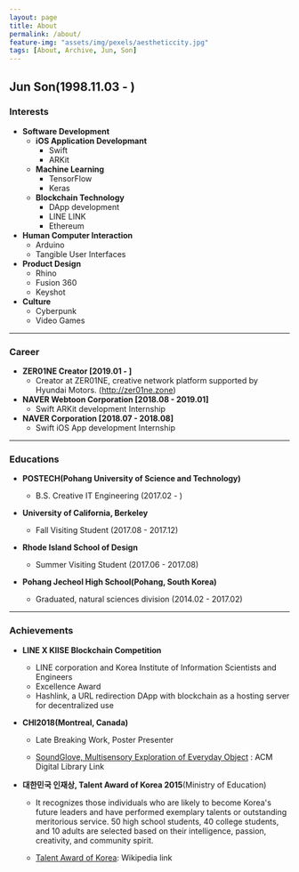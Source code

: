 ```yaml
---
layout: page
title: About
permalink: /about/
feature-img: "assets/img/pexels/aestheticcity.jpg"
tags: [About, Archive, Jun, Son]
---
```




## Jun Son(1998.11.03 - )

### Interests

* **Software Development**
  * **iOS Application Developmant**
    * Swift
    * ARKit
  * **Machine Learning**
    * TensorFlow
    * Keras
  * **Blockchain Technology**
    * DApp development 
    * LINE LINK
    * Ethereum 
* **Human Computer Interaction**
  * Arduino
  * Tangible User Interfaces
* **Product Design**
  * Rhino
  * Fusion 360
  * Keyshot
* **Culture**
  * Cyberpunk
  * Video Games

***

### Career

* **ZER01NE Creator [2019.01 - ]** 
  - Creator at ZER01NE, creative network platform supported by Hyundai Motors. (http://zer01ne.zone)
* **NAVER Webtoon Corporation [2018.08 - 2019.01]**
  * Swift ARKit development Internship 
* **NAVER Corporation [2018.07 - 2018.08]**
  * Swift iOS App development Internship 

***

### Educations

* **POSTECH(Pohang University of Science and Technology)**

  * B.S. Creative IT Engineering (2017.02 - )

* **University of California, Berkeley**

  * Fall Visiting Student (2017.08 - 2017.12)

* **Rhode Island School of Design**

  * Summer Visiting Student (2017.06 - 2017.08)

* **Pohang Jecheol High School(Pohang, South Korea)**

  * Graduated, natural sciences division (2014.02 - 2017.02)

***

### Achievements

* **LINE X KIISE Blockchain Competition**

  * LINE corporation and Korea Institute of Information Scientists and Engineers
  * Excellence Award
  * Hashlink, a URL redirection DApp with blockchain as a hosting server for decentralized use 

* **CHI2018(Montreal, Canada)**

  * Late Breaking Work, Poster Presenter

  * [SoundGlove, Multisensory Exploration of Everyday Object](https://dl.acm.org/citation.cfm?id=3188554) : ACM Digital Library Link

* **대한민국 인재상, Talent Award of Korea 2015**(Ministry of Education)

  * It recognizes those individuals who are likely to become Korea's future leaders and have performed exemplary talents or outstanding meritorious service. 50 high school students, 40 college students, and 10 adults are selected based on their intelligence, passion, creativity, and community spirit.  

  * [Talent Award of Korea](https://en.wikipedia.org/wiki/Talent_Award_of_Korea): Wikipedia link

